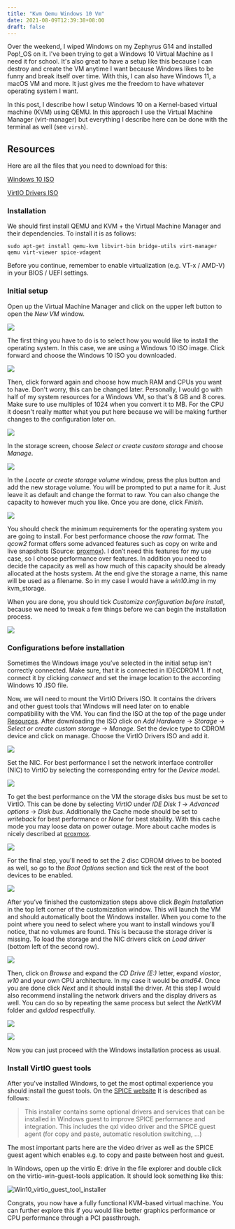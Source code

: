 ```yaml
---
title: "Kvm Qemu Windows 10 Vm"
date: 2021-08-09T12:39:38+08:00
draft: false
---
```


Over the weekend, I wiped Windows on my Zephyrus G14 and installed Pop!\_OS on it. I've been trying to get a Windows 10 Virtual Machine as I need it for school. It's also great to have a setup like this because I can destroy and create the VM anytime I want because Windows likes to be funny and break itself over time. With this, I can also have Windows 11, a macOS VM and more. It just gives me the freedom to have whatever operating system I want.

In this post, I describe how I setup Windows 10 on a Kernel-based virtual machine (KVM) using QEMU. In this approach I use the Virtual Machine Manager (virt-manager) but everything I describe here can be done with the terminal as well (see `virsh`).

## Resources

Here are all the files that you need to download for this:

[Windows 10 ISO](https://www.microsoft.com/en-us/software-download/windows10ISO)

[VirtIO Drivers ISO](https://fedorapeople.org/groups/virt/virtio-win/direct-downloads/stable-virtio/virtio-win.iso)

### Installation

We should first install QEMU and KVM + the Virtual Machine Manager and their dependencies. To install it is as follows:

```shell
sudo apt-get install qemu-kvm libvirt-bin bridge-utils virt-manager qemu virt-viewer spice-vdagent
```

Before you continue, remember to enable virtualization (e.g. VT-x / AMD-V) in your BIOS / UEFI settings.

### Initial setup

Open up the Virtual Machine Manager and click on the upper left button to open the _New VM_ window.

![](/images/screenshot_2021-08-09_12-59-25.png)

The first thing you have to do is to select how you would like to install the operating system. In this case, we are using a Windows 10 ISO image. Click forward and choose the Windows 10 ISO you downloaded.

![](/images/screenshot_2021-08-09_13-26-59.png)

Then, click forward again and choose how much RAM and CPUs you want to have. Don't worry, this can be changed later. Personally, I would go with half of my system resources for a Windows VM, so that's 8 GB and 8 cores. Make sure to use multiples of 1024 when you convert it to MB. For the CPU it doesn't really matter what you put here because we will be making further changes to the configuration later on.

![](/images/screenshot_2021-08-09_13-39-09.png)

In the storage screen, choose _Select or create custom storage_ and choose _Manage_.

![](/images/screenshot_2021-08-09_13-41-10.png)

In the _Locate or create storage volume_ window, press the plus button and add the new storage volume. You will be prompted to put a name for it. Just leave it as default and change the format to raw. You can also change the capacity to however much you like. Once you are done, click _Finish_.

![](/images/screenshot_2021-08-09_13-45-29.png)

You should check the minimum requirements for the operating system you are going to install. For best performance choose the *raw* format. The *qcow2* format offers some advanced features such as copy on write and live snapshots (Source: [proxmox](https://pve.proxmox.com/wiki/Windows_10_guest_best_practices)). I don’t need this features for my use case, so I choose performance over features. In addition you need to decide the capacity as well as how much of this capacity should be already allocated at the hosts system. At the end give the storage a name, this name will be used as a filename. So in my case I would have a *win10.img* in my kvm_storage.

When you are done, you should tick _Customize configuration before install_, because we need to tweak a few things before we can begin the installation process.

![](/images/screenshot_2021-08-09_13-49-44.png)

### Configurations before installation

Sometimes the Windows image you’ve selected in the initial setup isn’t correctly connected. Make sure, that it is connected in IDECDROM 1. If not, connect it by clicking *connect* and set the image location to the according Windows 10 .ISO file.

Now, we will need to mount the VirtIO Drivers ISO. It contains the drivers and other guest tools that Windows will need later on to enable compatibility with the VM. You can find the ISO at the top of the page under [Resources](#resources). After downloading the ISO click on *Add Hardware* -> *Storage* -> *Select or create custom storage* -> *Manage*. Set the device type to CDROM device and click on manage. Choose the VirtIO Drivers ISO and add it.

![](/images/screenshot_2021-08-09_13-57-53.png)

Set the NIC. For best performance I set the network interface controller (NIC) to VirtIO by selecting the corresponding entry for the *Device model*.

![](/images/screenshot_2021-08-09_14-00-36.png)

To get the best performance on the VM the storage disks bus must be set to VirtIO. This can be done by selecting *VirtIO* under *IDE Disk 1* -> *Advanced options* -> *Disk bus*. Additionally the Cache mode should be set to _writeback_ for best performance or *None* for best stability. With this cache mode you may loose data on power outage. More about cache modes is nicely described at [proxmox](https://pve.proxmox.com/wiki/Performance_Tweaks).

![](/images/screenshot_2021-08-09_14-03-02.png)

For the final step, you'll need to set the 2 disc CDROM drives to be booted as well, so go to the _Boot Options_ section and tick the rest of the boot devices to be enabled.

![](/images/screenshot_2021-08-09_14-05-21.png)

After you’ve finished the customization steps above click *Begin Installation* in the top left corner of the customization window. This will launch the VM and should automatically boot the Windows installer. When you come to the point where you need to select where you want to install windows you’ll notice, that no volumes are found. This is because the storage driver is missing. To load the storage and the NIC drivers click on *Load driver* (bottom left of the second row).

![](/images/screenshot_2021-08-09_14-08-25.png)

Then, click on _Browse_ and expand the _CD Drive (E:)_ letter, expand _viostor_, _w10_ and your own CPU architecture. In my case it would be _amd64_. Once you are done click _Next_ and it should install the driver. At this step I would also recommend installing the network drivers and the display drivers as well. You can do so by repeating the same process but select the _NetKVM_ folder and _qxldod_ respectfully.

![](/images/screenshot_2021-08-09_14-11-11.png)

![](/images/screenshot_2021-08-09_14-14-30.png)

Now you can just proceed with the Windows installation process as usual.

### Install VirtIO guest tools

After you've installed Windows, to get the most optimal experience you should install the guest tools. On the [SPICE website](https://www.spice-space.org/download.html) It is described as follows:

> This installer contains some optional drivers and services that can be installed in Windows guest to improve SPICE performance and integration. This includes the qxl video driver and the SPICE guest agent (for copy and paste, automatic resolution switching, …)

The most important parts here are the video driver as well as the SPICE guest agent which enables e.g. to copy and paste between host and guest.

In Windows, open up the virtio E: drive in the file explorer and double click on the virtio-win-guest-tools application. It should look something like this:

![Win10_virtio_guest_tool_installer](/images/Win10_virtio_guest_tool_installer.png)

Congrats, you now have a fully functional KVM-based virtual machine. You can further explore this if you would like better graphics performance or CPU performance through a PCI passthrough.

